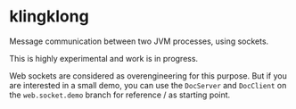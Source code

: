 # klingklong
Message communication between two JVM processes, using sockets.

This is highly experimental and work is in progress.

Web sockets are considered as overengineering for this purpose. But if you are interested in a small demo, you can use the `DocServer` and `DocClient` on the `web.socket.demo` branch for reference / as starting point.
